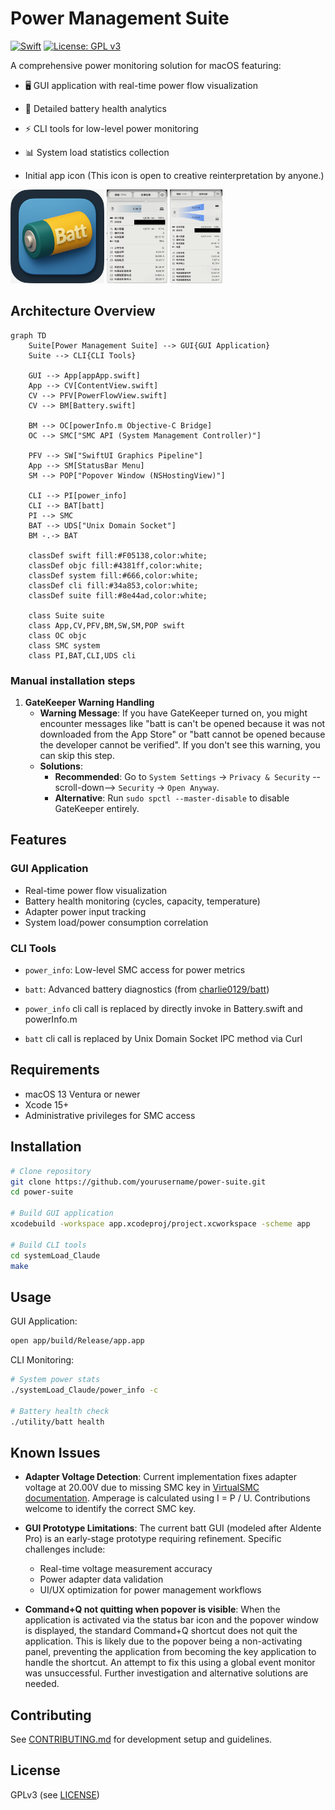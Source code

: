 # Power Management Suite

[![Swift](https://img.shields.io/badge/Swift-5.9-orange.svg)]()
[![License: GPL v3](https://img.shields.io/badge/License-GPLv3-blue.svg)](https://www.gnu.org/licenses/gpl-3.0)

A comprehensive power monitoring solution for macOS featuring:

- 🖥 GUI application with real-time power flow visualization
- 🔋 Detailed battery health analytics
- ⚡️ CLI tools for low-level power monitoring
- 📊 System load statistics collection

- Initial app icon (This icon is open to creative reinterpretation by anyone.)

<img src="image/Icon/a_batt_0.png" alt="App Icon Preview" height="150"> <img src="image/capture0.png" alt="App Capture 0" height="150"> <img src="image/capture1.png" alt="App Capture 1" height="150">

## Architecture Overview

```mermaid
graph TD
    Suite[Power Management Suite] --> GUI{GUI Application}
    Suite --> CLI{CLI Tools}
    
    GUI --> App[appApp.swift]
    App --> CV[ContentView.swift]
    CV --> PFV[PowerFlowView.swift]
    CV --> BM[Battery.swift]
    
    BM --> OC[powerInfo.m Objective-C Bridge]
    OC --> SMC["SMC API (System Management Controller)"]
    
    PFV --> SW["SwiftUI Graphics Pipeline"]
    App --> SM[StatusBar Menu]
    SM --> POP["Popover Window (NSHostingView)"]
    
    CLI --> PI[power_info]
    CLI --> BAT[batt]
    PI --> SMC
    BAT --> UDS["Unix Domain Socket"]
    BM -.-> BAT
    
    classDef swift fill:#F05138,color:white;
    classDef objc fill:#4381ff,color:white;
    classDef system fill:#666,color:white;
    classDef cli fill:#34a853,color:white;
    classDef suite fill:#8e44ad,color:white;
    
    class Suite suite
    class App,CV,PFV,BM,SW,SM,POP swift
    class OC objc
    class SMC system
    class PI,BAT,CLI,UDS cli
```

### Manual installation steps
1. **GateKeeper Warning Handling**
    - **Warning Message**: If you have GateKeeper turned on, you might encounter messages like "batt is can't be opened because it was not downloaded from the App Store" or "batt cannot be opened because the developer cannot be verified". If you don't see this warning, you can skip this step.
    - **Solutions**:
        - **Recommended**: Go to `System Settings` -> `Privacy & Security` --scroll-down--> `Security` -> `Open Anyway`.
        - **Alternative**: Run `sudo spctl --master-disable` to disable GateKeeper entirely.


## Features

### GUI Application
- Real-time power flow visualization
- Battery health monitoring (cycles, capacity, temperature)
- Adapter power input tracking
- System load/power consumption correlation

### CLI Tools
- `power_info`: Low-level SMC access for power metrics
- `batt`: Advanced battery diagnostics (from [charlie0129/batt](https://github.com/charlie0129/batt))

- `power_info` cli call is replaced by directly invoke in Battery.swift and powerInfo.m
- `batt` cli call is replaced by Unix Domain Socket IPC method via Curl

## Requirements

- macOS 13 Ventura or newer
- Xcode 15+
- Administrative privileges for SMC access

## Installation

```bash
# Clone repository
git clone https://github.com/yourusername/power-suite.git
cd power-suite

# Build GUI application
xcodebuild -workspace app.xcodeproj/project.xcworkspace -scheme app

# Build CLI tools
cd systemLoad_Claude
make
```

## Usage

GUI Application:
```bash
open app/build/Release/app.app
```

CLI Monitoring:
```bash
# System power stats
./systemLoad_Claude/power_info -c

# Battery health check
./utility/batt health
```

## Known Issues

- **Adapter Voltage Detection**: Current implementation fixes adapter voltage at 20.00V due to missing SMC key in [VirtualSMC documentation](https://github.com/acidanthera/VirtualSMC/blob/master/Docs/SMCKeys.txt). Amperage is calculated using I = P / U. Contributions welcome to identify the correct SMC key.

- **GUI Prototype Limitations**: The current batt GUI (modeled after Aldente Pro) is an early-stage prototype requiring refinement. Specific challenges include:
  - Real-time voltage measurement accuracy
  - Power adapter data validation
  - UI/UX optimization for power management workflows

- **Command+Q not quitting when popover is visible**: When the application is activated via the status bar icon and the popover window is displayed, the standard Command+Q shortcut does not quit the application. This is likely due to the popover being a non-activating panel, preventing the application from becoming the key application to handle the shortcut. An attempt to fix this using a global event monitor was unsuccessful. Further investigation and alternative solutions are needed.

## Contributing
See [CONTRIBUTING.md](CONTRIBUTING.md) for development setup and guidelines.

## License
GPLv3 (see [LICENSE](LICENSE))